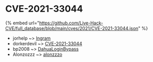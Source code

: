 # CVE-2021-33044
{% embed url="https://github.com/Live-Hack-CVE/full_database/blob/main/cves/2021/CVE-2021-33044.json" %}

* jorhelp ~> [Ingram](https://www.alice-snow.ru/2021/database/cve-2021-33044/ingram-jorhelp)
* dorkerdevil ~> [CVE-2021-33044](https://www.alice-snow.ru/2021/database/cve-2021-33044/cve-2021-33044-dorkerdevil)
* bp2008 ~> [DahuaLoginBypass](https://www.alice-snow.ru/2021/database/cve-2021-33044/dahualoginbypass-bp2008)
* Alonzozzz ~> [alonzzzo](https://www.alice-snow.ru/2021/database/cve-2021-33044/alonzzzo-alonzozzz)